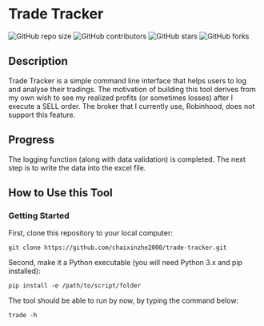 # Trade Tracker

![GitHub repo size](https://img.shields.io/github/repo-size/chaixinzhe2000/trade-tracker)
![GitHub contributors](https://img.shields.io/github/contributors/chaixinzhe2000/trade-tracker)
![GitHub stars](https://img.shields.io/github/stars/chaixinzhe2000/trade-tracker?style=social)
![GitHub forks](https://img.shields.io/github/forks/chaixinzhe2000/trade-tracker?style=social)

## Description
Trade Tracker is a simple command line interface that helps users to log and analyse their tradings. The motivation of building this tool derives from my own wish to see my realized profits (or sometimes losses) after I execute a SELL order. The broker that I currently use, Robinhood, does not support this feature.

## Progress
The logging function (along with data validation) is completed. The next step is to write the data into the excel file.

## How to Use this Tool
### Getting Started
First, clone this repository to your local computer:
```
git clone https://github.com/chaixinzhe2000/trade-tracker.git
```
Second, make it a Python executable (you will need Python 3.x and pip installed):
```
pip install -e /path/to/script/folder
```
The tool should be able to run by now, by typing the command below:
```
trade -h
```
